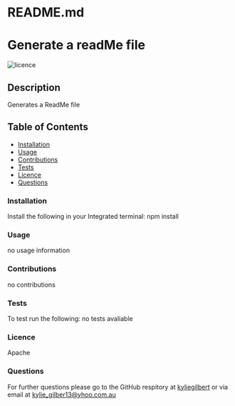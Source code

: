  # README.md
# Generate a readMe file

![licence](https://img.shields.io/badge/licence-Apache-<green>)
    
## Description 
Generates a ReadMe file

## Table of Contents
* [Installation](#installation)
* [Usage](#usage)
* [Contributions](#contribution)
* [Tests](#tests)
* [Licence](#licence)
* [Questions](#questions)

### Installation
Install the following in your Integrated terminal:
npm install

### Usage
no usage information

### Contributions
no contributions

### Tests
To test run the following:
no tests avaliable

### Licence
Apache

### Questions
For further questions please go to the GitHub respitory at [kyliegilbert](https://github.com/kyliegilbert)
or via email at [kylie_gilber13@yhoo.com.au](kylie_gilber13@yhoo.com.au)
